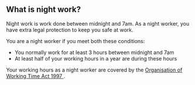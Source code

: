 ##  What is night work?

Night work is work done between midnight and 7am. As a night worker, you have
extra legal protection to keep you safe at work.

You are a night worker if you meet both these conditions:

  * You normally work for at least 3 hours between midnight and 7am 
  * At least half of your working hours in a year are during these hours 

Your working hours as a night worker are covered by the [ Organisation of
Working Time Act 1997
](https://www.irishstatutebook.ie/eli/1997/act/20/enacted/en/html) .
